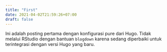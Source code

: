 ```yaml
---
title: "First"
date: 2021-04-02T21:59:26+07:00
draft: false
---
```


Ini adalah posting pertama dengan konfigurasi pure dari Hugo. Tidak melalui RStudio dengan bantuan `blogdown` karena sedang diperbaiki untuk terintegrasi dengan versi Hugo yang baru.
